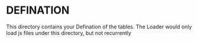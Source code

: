 # DEFINATION
This directory contains your Defination of the tables.
The Loader would only load js files under this directory, but not recurrently